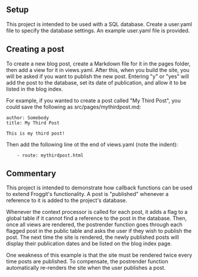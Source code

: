 Setup
-----

This project is intended to be used with a SQL database. Create a user.yaml file to specify the database settings. An example user.yaml file is provided.

Creating a post
---------------

To create a new blog post, create a Markdown file for it in the pages folder, then add a view for it in views.yaml. After this, when you build the site, you will be asked if you want to publish the new post. Entering "y" or "yes" will add the post to the database, set its date of publication, and allow it to be listed in the blog index.

For example, if you wanted to create a post called "My Third Post", you could save the following as src/pages/mythirdpost.md:

```
author: Somebody
title: My Third Post

This is my third post!
```

Then add the following line ot the end of views.yaml (note the indent):

```
    - route: mythirdpost.html
```

Commentary
----------

This project is intended to demonstrate how callback functions can be used to extend Froggit's functionality. A post is "published" whenever a reference to it is added to the project's database.

Whenever the context processor is called for each post, it adds a flag to a global table if it cannot find a reference to the post in the database. Then, once all views are rendered, the postrender function goes through each flagged post in the public table and asks the user if they wish to publish the post. The next time the site is rendered, the newly published posts will display their publication dates and be listed on the blog index page.

One weakness of this example is that the site must be rendered twice every time posts are published. To compensate, the postrender function automatically re-renders the site when the user publishes a post.